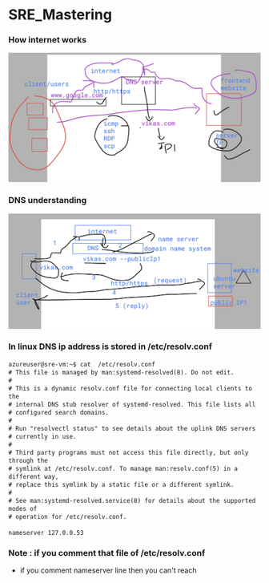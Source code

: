 # SRE_Mastering

### How internet works 

<img src="net1.png">



### DNS understanding 

<img src="dns1.png">

### In linux DNS ip address is stored in /etc/resolv.conf 

```
azureuser@sre-vm:~$ cat  /etc/resolv.conf 
# This file is managed by man:systemd-resolved(8). Do not edit.
#
# This is a dynamic resolv.conf file for connecting local clients to the
# internal DNS stub resolver of systemd-resolved. This file lists all
# configured search domains.
#
# Run "resolvectl status" to see details about the uplink DNS servers
# currently in use.
#
# Third party programs must not access this file directly, but only through the
# symlink at /etc/resolv.conf. To manage man:resolv.conf(5) in a different way,
# replace this symlink by a static file or a different symlink.
#
# See man:systemd-resolved.service(8) for details about the supported modes of
# operation for /etc/resolv.conf.

nameserver 127.0.0.53

```

### Note : if you comment that file of /etc/resolv.conf 

- if you comment nameserver line then you can't reach 
